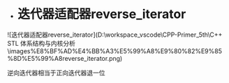 - # 迭代器适配器reverse_iterator

![迭代器适配器reverse_iterator](D:\workspace_vscode\CPP-Primer_5th\C++ STL 体系结构与内核分析\images\%E8%BF%AD%E4%BB%A3%E5%99%A8%E9%80%82%E9%85%8D%E5%99%A8reverse_iterator.png)

逆向迭代器相当于正向迭代器退一位

 
